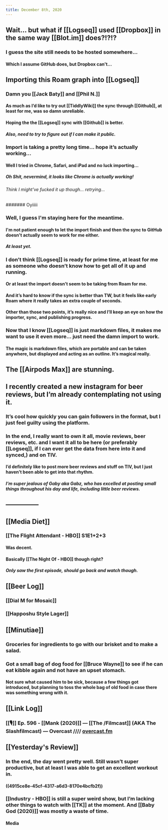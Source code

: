 ```yaml
---
title: December 8th, 2020
---
```


## Wait... but what if [[Logseq]] used [[Dropbox]] in the same way [[Blot.im]] does?!?!?
### I guess the site still needs to be hosted somewhere...
#### Which I assume GitHub does, but Dropbox can't...

## Importing this Roam graph into [[Logseq]]
### Damn you [[Jack Baty]] and [[Phil N.]]
#### As much as I’d like to try out [[TiddlyWiki]] the sync through [[Github]], at least for me, was so damn unreliable. 

#### Hoping the the [[Logseq]] sync with [[Github]] is better. 
##### Also, need to try to figure out if I can make it public. 

### Import is taking a pretty long time... hope it’s actually working...
#### Well I tried in Chrome, Safari, and iPad and no luck importing...
##### Oh Shit, nevermind, it looks like Chrome is actually working!
###### Think I might've fucked it up though... retrying...
####### Oyiiiii

### Well, I guess I'm staying here for the meantime.
#### I'm not patient enough to let the import finish and then the sync to GitHub doesn't actually seem to work for me either.
##### At least yet.

### I don’t think [[Logseq]] is ready for prime time, at least for me as someone who doesn’t know how to get all of it up and running.
#### Or at least the import doesn’t seem to be taking from Roam for me.

#### And it’s hard to know if the sync is better than TW, but it feels like early Roam where it really takes an extra couple of seconds.

#### Other than those two points, it’s really nice and I’ll keep an eye on how the importer, sync, and publishing progress.

### Now that I know [[Logseq]] is just markdown files, it makes me want to use it even more... just need the damn import to work.
#### The magic is markdown files, which are portable and can be taken anywhere, but displayed and acting as an outline. It’s magical really.

## The [[Airpods Max]] are stunning. 

## I recently created a new instagram for beer reviews, but I’m already contemplating not using it. 
### It’s cool how quickly you can gain followers in the format, but I just feel guilty using the platform.

### In the end, I really want to own it all, movie reviews, beer reviews, etc. and I want it all to be here (or preferably [[Logseq]], if I can ever get the data from here into it and synced,) and on TIV.
#### I’d definitely like to post more beer reviews and stuff on TIV, but I just haven’t been able to get into that rhythm. 
##### I’m super jealous of Gaby aka Gabz, who has excelled at posting small things throughout his day and life, including little beer reviews.

## —————

## [[Media Diet]]
### [[The Flight Attendant - HBO]] S1E1+2+3
#### Was decent. 

#### Basically [[The Night Of - HBO]] though right?
##### Only saw the first episode, should go back and watch though. 

## [[Beer Log]]
### [[Dial M for Mosaic]]

### [[Happoshu Style Lager]]

## [[Minutiae]]
### Groceries for ingredients to go with our brisket and to make a salad.

### Got a small bag of dog food for [[Bruce Wayne]] to see if he can eat kibble again and not have an upset stomach.
#### Not sure what caused him to be sick, because a few things got introduced, but planning to toss the whole bag of old food in case there was something wrong with it.

## [[Link Log]]
### [[🎙]] Ep. 596 - [[Mank (2020)]] — [[The /Filmcast]] (AKA The Slashfilmcast) — Overcast //// [overcast.fm](https://overcast.fm/+PsCz23NDI)

## [[Yesterday's Review]]
### In the end, the day went pretty well. Still wasn’t super productive, but at least I was able to get an excellent workout in.
#### ((4915ce8e-45cf-4317-a6d3-8170e4bcfb2f))

### [[Industry - HBO]] is still a super weird show, but I’m lacking other things to watch with [[TK]] at the moment. And [[Baby God (2020)]] was mostly a waste of time.
#### Media
